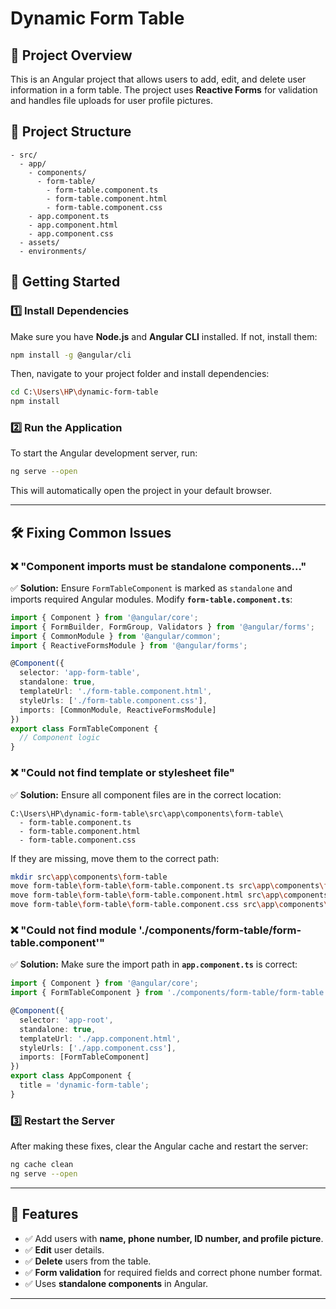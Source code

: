 # Dynamic Form Table

## 📌 Project Overview
This is an Angular project that allows users to add, edit, and delete user information in a form table. The project uses **Reactive Forms** for validation and handles file uploads for user profile pictures.

## 📂 Project Structure
```
- src/
  - app/
    - components/
      - form-table/
        - form-table.component.ts
        - form-table.component.html
        - form-table.component.css
    - app.component.ts
    - app.component.html
    - app.component.css
  - assets/
  - environments/
```

## 🚀 Getting Started

### 1️⃣ Install Dependencies
Make sure you have **Node.js** and **Angular CLI** installed. If not, install them:
```sh
npm install -g @angular/cli
```
Then, navigate to your project folder and install dependencies:
```sh
cd C:\Users\HP\dynamic-form-table
npm install
```

### 2️⃣ Run the Application
To start the Angular development server, run:
```sh
ng serve --open
```
This will automatically open the project in your default browser.

---

## 🛠 Fixing Common Issues

### ❌ "Component imports must be standalone components..."
✅ **Solution:** Ensure `FormTableComponent` is marked as `standalone` and imports required Angular modules.
Modify **`form-table.component.ts`**:
```typescript
import { Component } from '@angular/core';
import { FormBuilder, FormGroup, Validators } from '@angular/forms';
import { CommonModule } from '@angular/common';
import { ReactiveFormsModule } from '@angular/forms';

@Component({
  selector: 'app-form-table',
  standalone: true,
  templateUrl: './form-table.component.html',
  styleUrls: ['./form-table.component.css'],
  imports: [CommonModule, ReactiveFormsModule]
})
export class FormTableComponent {
  // Component logic
}
```

### ❌ "Could not find template or stylesheet file"
✅ **Solution:** Ensure all component files are in the correct location:
```
C:\Users\HP\dynamic-form-table\src\app\components\form-table\
  - form-table.component.ts
  - form-table.component.html
  - form-table.component.css
```
If they are missing, move them to the correct path:
```sh
mkdir src\app\components\form-table
move form-table\form-table\form-table.component.ts src\app\components\form-table\
move form-table\form-table\form-table.component.html src\app\components\form-table\
move form-table\form-table\form-table.component.css src\app\components\form-table\
```

### ❌ "Could not find module './components/form-table/form-table.component'"
✅ **Solution:** Make sure the import path in **`app.component.ts`** is correct:
```typescript
import { Component } from '@angular/core';
import { FormTableComponent } from './components/form-table/form-table.component';

@Component({
  selector: 'app-root',
  standalone: true,
  templateUrl: './app.component.html',
  styleUrls: ['./app.component.css'],
  imports: [FormTableComponent]
})
export class AppComponent {
  title = 'dynamic-form-table';
}
```

### 3️⃣ Restart the Server
After making these fixes, clear the Angular cache and restart the server:
```sh
ng cache clean
ng serve --open
```

---

## 📖 Features
- ✅ Add users with **name, phone number, ID number, and profile picture**.
- ✅ **Edit** user details.
- ✅ **Delete** users from the table.
- ✅ **Form validation** for required fields and correct phone number format.
- ✅ Uses **standalone components** in Angular.


---


